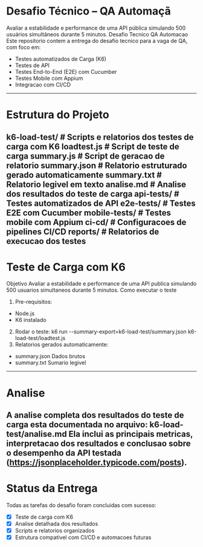 # Desafio Técnico – QA Automaçã

Avaliar a estabilidade e performance de uma API pública simulando 500 usuários simultâneos durante 5 minutos.
Desafio Tecnico QA Automacao
Este repositorio contem a entrega do desafio tecnico para a vaga de QA, com foco em:
- Testes automatizados de Carga (K6)
- Testes de API
- Testes End-to-End (E2E) com Cucumber
- Testes Mobile com Appium
- Integracao com CI/CD
---
 # Estrutura do Projeto
 k6-load-test/ # Scripts e relatorios dos testes de carga com K6
 loadtest.js # Script de teste de carga
 summary.js # Script de geracao de relatorio
 summary.json # Relatorio estruturado gerado automaticamente
 summary.txt # Relatorio legivel em texto
 analise.md # Analise dos resultados do teste de carga
 api-tests/ # Testes automatizados de API
 e2e-tests/ # Testes E2E com Cucumber
 mobile-tests/ # Testes mobile com Appium
 ci-cd/ # Configuracoes de pipelines CI/CD
 reports/ # Relatorios de execucao dos testes
---
 # Teste de Carga com K6
 Objetivo
Avaliar a estabilidade e performance de uma API publica simulando 500 usuarios simultaneos
durante 5 minutos.
 Como executar o teste
1. Pre-requisitos:
 - Node.js
 - K6 instalado
2. Rodar o teste:
 k6 run --summary-export=k6-load-test/summary.json k6-load-test/loadtest.js
3. Relatorios gerados automaticamente:
 - summary.json Dados brutos
 - summary.txt Sumario legivel
---
 # Analise
A analise completa dos resultados do teste de carga esta documentada no arquivo:
k6-load-test/analise.md
Ela inclui as principais metricas, interpretacao dos resultados e conclusao sobre o desempenho da
API testada (https://jsonplaceholder.typicode.com/posts).
---
 # Status da Entrega
Todas as tarefas do desafio foram concluidas com sucesso:
- [x] Teste de carga com K6
- [x] Analise detalhada dos resultados
- [x] Scripts e relatorios organizados
- [x] Estrutura compativel com CI/CD e automacoes futuras

